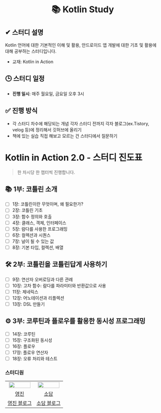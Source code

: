 <div align="center">
  
# 📚 Kotlin Study

</div>

## ✔ 스터디 설명  
Kotlin 언어에 대한 기본적인 이해 및 활용, 안드로이드 앱 개발에 대한 기초 및 활용에 대해 공부하는 스터디입니다.
- 교재: Kotlin in Action

## 🕒 스터디 일정  
- **진행 일시**: 매주 월요일, 금요일 오후 3시

## ✅ 진행 방식
- 각 스터디 차수에 해당되는 개념 각자 스터디 전까지 각자 블로그(ex.Tistory, velog 등)에 정리해서 깃허브에 올리기
- 책에 있는 실습 직접 해보고 모르는 건 스터디에서 질문하기

# Kotlin in Action 2.0 - 스터디 진도표

> 한 차시당 한 챕터씩 진행합니다.

## 📚 1부: 코틀린 소개
- [ ] 1장: 코틀린이란 무엇이며, 왜 필요한가?
- [ ] 2장: 코틀린 기초
- [ ] 3장: 함수 정의와 호출
- [ ] 4장: 클래스, 객체, 인터페이스
- [ ] 5장: 람다를 사용한 프로그래밍
- [ ] 6장: 컬렉션과 시퀀스
- [ ] 7장: 널이 될 수 있는 값
- [ ] 8장: 기본 타입, 컬렉션, 배열

## 🛠️ 2부: 코틀린을 코틀린답게 사용하기
- [ ] 9장: 연산자 오버로딩과 다른 관례
- [ ] 10장: 고차 함수: 람다를 파라미터와 반환값으로 사용
- [ ] 11장: 제네릭스
- [ ] 12장: 어노테이션과 리플렉션
- [ ] 13장: DSL 만들기

## ⚙️ 3부: 코루틴과 플로우를 활용한 동시성 프로그래밍
- [ ] 14장: 코루틴
- [ ] 15장: 구조화된 동시성
- [ ] 16장: 플로우
- [ ] 17장: 플로우 연산자
- [ ] 18장: 오류 처리와 테스트

### 스터디원

<table align="center">
<tr align="center">
<td><img src="https://avatars.githubusercontent.com/u/156926628?v=4" style="width:95%;"></td>
<td><img src="https://avatars.githubusercontent.com/u/156926628?v=4" style="width:95%;"></td>
</tr>


<tr align="center">
<td><a href="https://github.com/J0725">영진</td>
<td><a href="https://github.com/sodam2z">소담</td>
</tr>


<tr align="center">
<td><a href="https://velog.io/@younjin_02/posts">영진 블로그</td>
<td><a href="https://velog.io/@sodam2z/posts">소담 블로그</td>
</tr>
</table>

<br>
